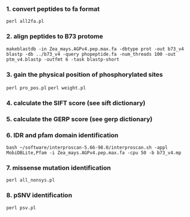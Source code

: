### 1. convert peptides to fa format
```perl all2fa.pl```
### 2. align peptides to B73 protome
```makeblastdb -in Zea_mays.AGPv4.pep.max.fa -dbtype prot -out b73_v4```
```blastp -db ../b73_v4 -query phopeptide.fa -num_threads 100 -out ptm_v4.blastp -outfmt 6 -task blastp-short```
### 3. gain the physical position of phosphorylated sites
```perl pro_pos.pl```
```perl weight.pl```
### 4. calculate the SIFT score (see sift dictionary)
### 5. calculate the GERP score (see gerp dictionary)
### 6. IDR and pfam domain identification
```bash ~/software/interproscan-5.66-98.0/interproscan.sh -appl MobiDBLite,Pfam -i Zea_mays.AGPv4.pep.max.fa -cpu 50 -b b73_v4.mp```
### 7. missense mutation identification
```perl all_nonsys.pl```
### 8. pSNV identification
```perl psv.pl```
